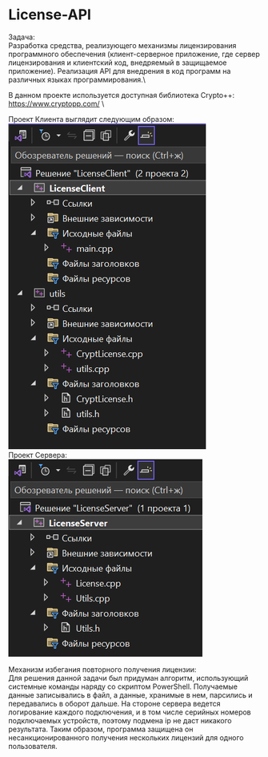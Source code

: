 # License-API
Задача: \
Разработка средства, реализующего механизмы лицензирования программного обеспечения (клиент-серверное приложение, где сервер лицензирования и клиентский код, внедряемый в защищаемое приложение). Реализация API для внедрения в код программ на различных языках программирования.\

В данном проекте используется доступная библиотека Crypto++: https://www.cryptopp.com/ \

Проект Клиента выглядит следующим образом:\
![alt text](https://github.com/matematu4ka/License-API/blob/main/Клиент.png)\
Проект Сервера:\
![alt text](https://github.com/matematu4ka/License-API/blob/main/Сервер.png)

Механизм избегания повторного получения лицензии: \
Для решения данной задачи был придуман алгоритм, использующий системные команды наряду со скриптом PowerShell. Получаемые данные записывались в файл, а данные, хранимые в нем, парсились и передавались в оборот дальше. На стороне сервера ведется логирование каждого подключения, и в том числе серийных номеров подключаемых устройств, поэтому подмена ip не даст никакого результата. Таким образом, программа защищена он несанкционированного получения нескольких лицензий для одного пользователя. 
